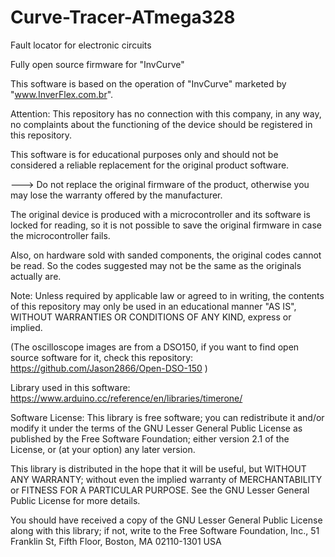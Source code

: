 # Curve-Tracer-ATmega328
Fault locator for electronic circuits

Fully open source firmware for "InvCurve"

This software is based on the operation of "InvCurve" marketed by "www.InverFlex.com.br".

Attention: This repository has no connection with this company, in any way, no complaints about the functioning of the device should be registered in this repository.

This software is for educational purposes only and should not be considered a reliable replacement for the original product software.

---> Do not replace the original firmware of the product, otherwise you may lose the warranty offered by the manufacturer.

The original device is produced with a microcontroller and its software is locked for reading, so it is not possible to save the original firmware in case the microcontroller fails.

Also, on hardware sold with sanded components, the original codes cannot be read. So the codes suggested may not be the same as the originals actually are.

Note: Unless required by applicable law or agreed to in writing, the contents of this repository may only be used in an educational manner "AS IS", WITHOUT WARRANTIES OR CONDITIONS OF ANY KIND, express or implied.

(The oscilloscope images are from a DSO150, if you want to find open source software for it, check this repository: https://github.com/Jason2866/Open-DSO-150 )

Library used in this software: https://www.arduino.cc/reference/en/libraries/timerone/

Software License:
This library is free software; you can redistribute it and/or modify it under the terms of the GNU Lesser General Public License as published by the Free Software Foundation; either version 2.1 of the License, or (at your option) any later version.

This library is distributed in the hope that it will be useful, but WITHOUT ANY WARRANTY; without even the implied warranty of MERCHANTABILITY or FITNESS FOR A PARTICULAR PURPOSE. See the GNU Lesser General Public License for more details.

You should have received a copy of the GNU Lesser General Public License along with this library; if not, write to the Free Software Foundation, Inc., 51 Franklin St, Fifth Floor, Boston, MA 02110-1301 USA
